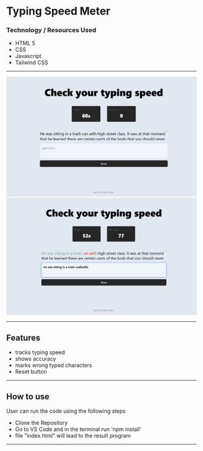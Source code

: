 # Typing Speed Meter

### Technology / Resources Used

- HTML 5
- CSS
- Javascript
- Tailwind CSS

---

![Screenshot](/Screenshot.png)
![Screenshot2](/Screenshot1.png)

---

## Features

- tracks typing speed
- shows accuracy
- marks wrong typed characters
- Reset button

---

## How to use

User can run the code using the following steps

- Clone the Repository
- Go to VS Code and in the terminal run 'npm install'
- file "index.html" will lead to the result program

---
